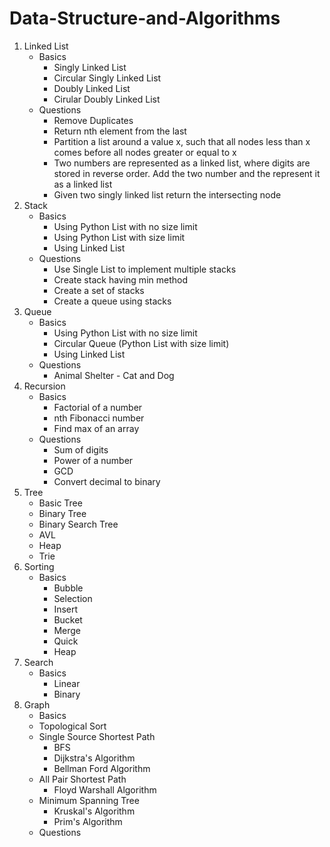 # Data-Structure-and-Algorithms

1. Linked List
    - Basics
        - Singly Linked List
        - Circular Singly Linked List
        - Doubly Linked List
        - Cirular Doubly Linked List
    - Questions
        - Remove Duplicates
        - Return nth element from the last
        - Partition a list around a value x, such that all nodes less than x comes before all nodes greater or equal to x
        - Two numbers are represented as a linked list, where digits are stored in reverse order. Add the two number and the represent it as a linked list
        - Given two singly linked list return the intersecting node
2. Stack
    - Basics
        - Using Python List with no size limit
        - Using Python List with size limit
        - Using Linked List
    - Questions
        - Use Single List to implement multiple stacks
        - Create stack having min method
        - Create a set of stacks
        - Create a queue using stacks
3. Queue
    - Basics
        - Using Python List with no size limit
        - Circular Queue (Python List with size limit)
        - Using Linked List
    - Questions
        - Animal Shelter - Cat and Dog
4. Recursion
    - Basics
        - Factorial of a number
        - nth Fibonacci number
        - Find max of an array
    - Questions
        - Sum of digits
        - Power of a number
        - GCD
        - Convert decimal to binary
5. Tree
    - Basic Tree
    - Binary Tree
    - Binary Search Tree
    - AVL
    - Heap
    - Trie
6. Sorting
    - Basics
        - Bubble
        - Selection
        - Insert
        - Bucket
        - Merge
        - Quick
        - Heap
7. Search
    - Basics
        - Linear
        - Binary
8. Graph
    - Basics
    - Topological Sort
    - Single Source Shortest Path
        - BFS
        - Dijkstra's Algorithm
        - Bellman Ford Algorithm
    - All Pair Shortest Path
        - Floyd Warshall Algorithm
    - Minimum Spanning Tree
        - Kruskal's Algorithm
        - Prim's Algorithm
    - Questions

